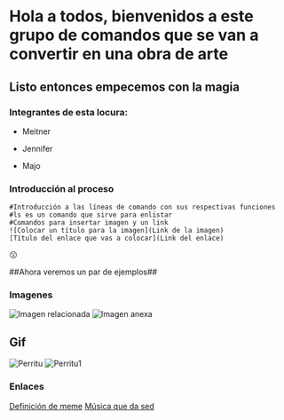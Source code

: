 # Hola a todos, bienvenidos a este grupo de comandos que se van a convertir en una obra de arte
## Listo entonces empecemos con la magia
### Integrantes de esta locura:
+ Meitner
- Jennifer
* Majo

### **Introducción al proceso**
```
#Introducción a las líneas de comando con sus respectivas funciones
#ls es un comando que sirve para enlistar
#Comandos para insertar imagen y un link
![Colocar un título para la imagen](Link de la imagen)
[Título del enlace que vas a colocar](Link del enlace)
```
:kissing:

##Ahora veremos un par de ejemplos##

### Imagenes
![Imagen relacionada](https://img.buzzfeed.com/buzzfeed-static/static/2019-02/5/12/asset/buzzfeed-prod-web-06/sub-buzz-21636-1549386090-1.jpg)
![Imagen anexa](https://img.buzzfeed.com/buzzfeed-static/static/2019-02/5/11/asset/buzzfeed-prod-web-03/sub-buzz-1005-1549385921-9.jpg)
## Gif
![Perritu](https://th.bing.com/th/id/R.dc106a63b5edda3003f0a169725bde57?rik=DoKik4vlvUG4kw&pid=ImgRaw&r=0)
![Perritu1](https://i.pinimg.com/originals/2b/93/df/2b93df5a6ca0b0dcaef5d3ab76d73046.gif)

### Enlaces
[Definición de meme](https://www.significados.com/meme/)
[Música que da sed](https://www.youtube.com/watch?v=IjoyedX1X1M)
